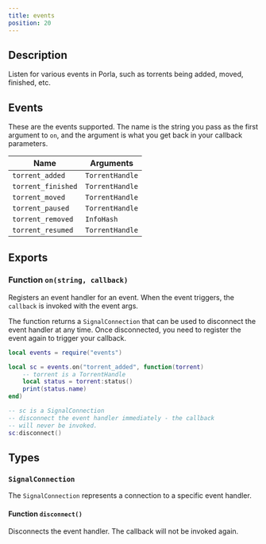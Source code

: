 ```yaml
---
title: events
position: 20
---
```


## Description

Listen for various events in Porla, such as torrents being added, moved,
finished, etc.

## Events

These are the events supported. The name is the string you pass as the first
argument to `on`, and the argument is what you get back in your callback
parameters.

| Name | Arguments |
|------|-----------|
| `torrent_added` | `TorrentHandle` |
| `torrent_finished` | `TorrentHandle` |
| `torrent_moved` | `TorrentHandle` |
| `torrent_paused` | `TorrentHandle` |
| `torrent_removed` | `InfoHash` |
| `torrent_resumed` | `TorrentHandle` |


## Exports

### Function `on(string, callback)`

Registers an event handler for an event. When the event triggers, the `callback`
is invoked with the event args.

The function returns a `SignalConnection` that can be used to disconnect the
event handler at any time. Once disconnected, you need to register the event
again to trigger your callback.

```lua
local events = require("events")

local sc = events.on("torrent_added", function(torrent)
    -- torrent is a TorrentHandle
    local status = torrent:status()
    print(status.name)
end)

-- sc is a SignalConnection
-- disconnect the event handler immediately - the callback
-- will never be invoked.
sc:disconnect()
```

## Types

### `SignalConnection`

The `SignalConnection` represents a connection to a specific event handler.

#### Function `disconnect()`

Disconnects the event handler. The callback will not be invoked again.
